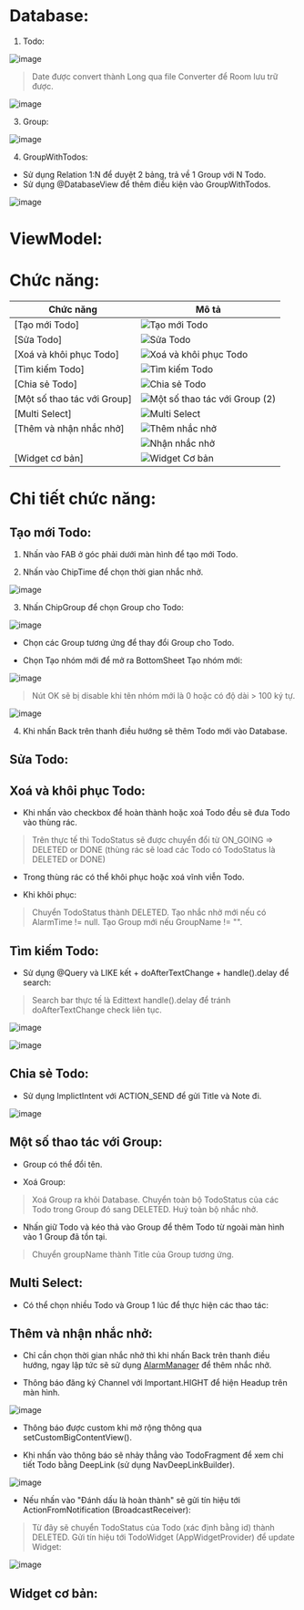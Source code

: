 # Database:
1. Todo:

![image](https://user-images.githubusercontent.com/84552830/192390180-3abf0e3a-c38e-4c70-9749-677daaf5303a.png)

> Date được convert thành Long qua file Converter để Room lưu trữ được.

![image](https://user-images.githubusercontent.com/84552830/192390411-c89efdf8-8dfa-462b-87eb-5e6ddc9f12ad.png)

3. Group:

![image](https://user-images.githubusercontent.com/84552830/192390260-05d576bb-6003-433c-9d93-8338b6544b60.png)

4. GroupWithTodos:

- Sử dụng Relation 1:N để duyệt 2 bảng, trả về 1 Group với N Todo.
- Sử dụng @DatabaseView để thêm điều kiện vào GroupWithTodos.

![image](https://user-images.githubusercontent.com/84552830/192390520-8a730384-9618-422a-8f52-67dbdb526575.png)

# ViewModel:
# Chức năng:

| Chức năng | Mô tả |
| --- | --- |
| [Tạo mới Todo] | ![Tạo mới Todo](https://user-images.githubusercontent.com/84552830/192386174-1416b8f6-1cfe-4043-af0b-762f90ae2d4b.gif) |
| [Sửa Todo] | ![Sửa Todo](https://user-images.githubusercontent.com/84552830/192385410-c6a29545-e301-456e-b5a9-3b096450b12a.gif) |
| [Xoá và khôi phục Todo] | ![Xoá và khôi phục Todo](https://user-images.githubusercontent.com/84552830/192386217-e2682cd0-4b07-4e3c-88c5-9bd89cc01b75.gif) |
| [Tìm kiếm Todo] | ![Tìm kiếm Todo](https://user-images.githubusercontent.com/84552830/192385446-daad8d95-3a7e-4290-b20e-0a7b6fe567a7.gif) |
| [Chia sẻ Todo] | ![Chia sẻ Todo](https://user-images.githubusercontent.com/84552830/192385543-c282f12d-f6ef-4066-82bb-0655f0670699.gif) |
| [Một số thao tác với Group] | ![Một số thao tác với Group (2)](https://user-images.githubusercontent.com/84552830/192385591-5403eb2b-e4c6-4648-9c5f-fa448b64a0c0.gif) |
| [Multi Select] | ![Multi Select](https://user-images.githubusercontent.com/84552830/192385656-34b7a055-2ff9-4ee6-9461-f01536568848.gif) |
| [Thêm và nhận nhắc nhở] | ![Thêm nhắc nhở](https://user-images.githubusercontent.com/84552830/192385839-8dd4fe63-8ced-4b17-8bab-9b0541f5c792.gif) |
||![Nhận nhắc nhở](https://user-images.githubusercontent.com/84552830/192385913-479db436-47ea-42fd-9b67-41d5281cdf73.gif) |
| [Widget cơ bản] | ![Widget Cơ bản](https://user-images.githubusercontent.com/84552830/192385968-15dec4bd-3ac2-48a7-9cb5-52823c4ca911.gif) |

# Chi tiết chức năng:
## Tạo mới Todo:
1. Nhấn vào FAB ở góc phải dưới màn hình để tạo mới Todo.

3. Nhấn vào ChipTime để chọn thời gian nhắc nhở.

![image](https://user-images.githubusercontent.com/84552830/192391308-6199414a-678c-41ce-a5e9-a94715e662fb.png)

3. Nhấn ChipGroup để chọn Group cho Todo:

![image](https://user-images.githubusercontent.com/84552830/192396541-a2ddf096-ca2b-4882-9510-430192f93536.png)

- Chọn các Group tương ứng để thay đổi Group cho Todo.

- Chọn Tạo nhóm mới để mở ra BottomSheet Tạo nhóm mới:

![image](https://user-images.githubusercontent.com/84552830/192391756-5199e0f4-3ebd-4ea0-93ff-57afadf2f888.png)

> Nút OK sẽ bị disable khi tên nhóm mới là 0 hoặc có độ dài > 100 ký tự.

![image](https://user-images.githubusercontent.com/84552830/192396622-35673a8b-e172-4eb2-9bd3-5020eddfad79.png)

4. Khi nhấn Back trên thanh điều hướng sẽ thêm Todo mới vào Database.

## Sửa Todo:
## Xoá và khôi phục Todo:
- Khi nhấn vào checkbox để hoàn thành hoặc xoá Todo đều sẽ đưa Todo vào thùng rác.
> Trên thực tế thì TodoStatus sẽ được chuyển đổi từ ON_GOING => DELETED or DONE (thùng rác sẽ load các Todo có TodoStatus là DELETED or DONE)

- Trong thùng rác có thể khôi phục hoặc xoá vĩnh viễn Todo.

- Khi khôi phục:
> Chuyển TodoStatus thành DELETED.
> Tạo nhắc nhở mới nếu có AlarmTime != null.
> Tạo Group mới nếu GroupName != "".

## Tìm kiếm Todo:
- Sử dụng @Query và LIKE kết + doAfterTextChange + handle().delay để search:
> Search bar thực tế là Edittext
> handle().delay để tránh doAfterTextChange check liên tục.

![image](https://user-images.githubusercontent.com/84552830/192393499-a602a365-2935-468f-aa56-4a506f3922b3.png)

![image](https://user-images.githubusercontent.com/84552830/192393835-2247c2cd-42dd-4c0d-a702-372275094543.png)

## Chia sẻ Todo:
- Sử dụng ImplictIntent với ACTION_SEND để gửi Title và Note đi.

![image](https://user-images.githubusercontent.com/84552830/192394181-6a4a0546-4fb9-46e7-b5c9-f2e26a5cc28b.png)

## Một số thao tác với Group:
- Group có thể đổi tên.

- Xoá Group: 
> Xoá Group ra khỏi Database.
> Chuyển toàn bộ TodoStatus của các Todo trong Group đó sang DELETED.
> Huỷ toàn bộ nhắc nhở.

- Nhấn giữ Todo và kéo thả vào Group để thêm Todo từ ngoài màn hình vào 1 Group đã tồn tại.
> Chuyển groupName thành Title của Group tương ứng.

## Multi Select:
- Có thể chọn nhiều Todo và Group 1 lúc để thực hiện các thao tác:

## Thêm và nhận nhắc nhở:
- Chỉ cần chọn thời gian nhắc nhở thì khi nhấn Back trên thanh điều hướng, ngay lập tức sẽ sử dụng [AlarmManager]() để thêm nhắc nhở.

- Thông báo đăng ký Channel với Important.HIGHT để hiện Headup trên màn hình.

![image](https://user-images.githubusercontent.com/84552830/192395302-fa3a0ecd-0b62-44b9-a30b-51a83849d33b.png)

- Thông báo được custom khi mở rộng thông qua setCustomBigContentView().

- Khi nhấn vào thông báo sẽ nhảy thẳng vào TodoFragment để xem chi tiết Todo bằng DeepLink (sử dụng NavDeepLinkBuilder).

![image](https://user-images.githubusercontent.com/84552830/192395552-4c7b2b37-7351-4c62-8df6-b8c9416e37a8.png)

- Nếu nhấn vào "Đánh dấu là hoàn thành" sẽ gửi tín hiệu tới ActionFromNotification (BroadcastReceiver):
> Từ đây sẽ chuyển TodoStatus của Todo (xác định bằng id) thành DELETED.
> Gửi tín hiệu tới TodoWidget (AppWidgetProvider) để update Widget:

![image](https://user-images.githubusercontent.com/84552830/192396077-696a53a9-a45d-411e-abc6-16661279b974.png)

## Widget cơ bản:

